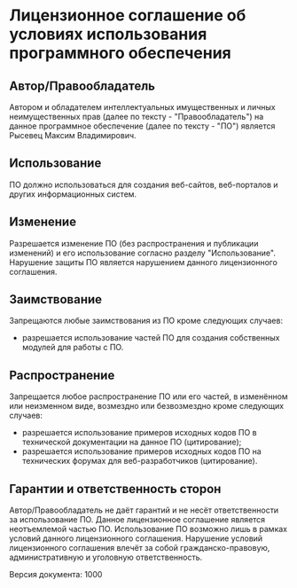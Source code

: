 

Лицензионное соглашение об условиях использования программного обеспечения
==========================================================================


Автор/Правообладатель
---------------------------------------------------------------------

Автором и обладателем интеллектуальных имущественных и личных
неимущественных прав (далее по тексту - "Правообладатель")
на данное программное обеспечение (далее по тексту - "ПО")
является Рысевец Максим Владимирович.


Использование
---------------------------------------------------------------------

ПО должно использоваться для создания веб-сайтов,
веб-порталов и других информационных систем.


Изменение
---------------------------------------------------------------------

Разрешается изменение ПО (без распространения и публикации
изменений) и его использование согласно разделу "Использование".
Нарушение защиты ПО является нарушением данного
лицензионного соглашения.


Заимствование
---------------------------------------------------------------------

Запрещаются любые заимствования из ПО кроме следующих случаев:

- разрешается использование частей ПО для создания
  собственных модулей для работы с ПО.


Распространение
---------------------------------------------------------------------

Запрещается любое распространение ПО или его частей,
в изменённом или неизменном виде, возмездно или безвозмездно
кроме следующих случаев:

- разрешается использование примеров исходных кодов ПО
  в технической документации на данное ПО (цитирование);
- разрешается использование примеров исходных кодов ПО
  на технических форумах для веб-разработчиков (цитирование).


Гарантии и ответственность сторон
---------------------------------------------------------------------

Автор/Правообладатель не даёт гарантий и не несёт ответственности за использование ПО.
Данное лицензионное соглашение является неотъемлемой частью ПО.
Использование ПО возможно лишь в рамках условий данного лицензионного соглашения.
Нарушение условий лицензионного соглашения влечёт за собой гражданско-правовую,
административную и уголовную ответственность.


Версия документа: 1000

